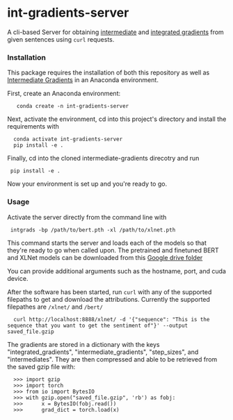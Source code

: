 # int-gradients-server

A cli-based Server for obtaining [intermediate](https://github.com/kh8fb/intermediate-gradients) and [integrated gradients](https://arxiv.org/abs/1703.01365) from given sentences using `curl` requests.

### Installation

This package requires the installation of both this repository as well as [Intermediate Gradients](https://github.com/kh8fb/intermediate-gradients) in an Anaconda environment.

First, create an Anaconda environment:

       conda create -n int-gradients-server

Next, activate the environment, cd into this project's directory and install the requirements with

      conda activate int-gradients-server
      pip install -e .

Finally, cd into the cloned intermediate-gradients direcotry and run

	 pip install -e .

Now your environment is set up and you're ready to go.

### Usage
Activate the server directly from the command line with

	 intgrads -bp /path/to/bert.pth -xl /path/to/xlnet.pth

This command starts the server and loads each of the models so that they're ready to go when called upon.
The pretrained and finetuned BERT and XLNet models can be downloaded from this [Google drive folder](https://drive.google.com/drive/folders/1KwNZRHwswFu1Nuiz2nvNmBMJ0jnHoA1d?usp=sharing)

You can provide additional arguments such as the hostname, port, and cuda device.

After the software has been started, run `curl` with any of the supported filepaths to get and download the attributions.  Currently the supported filepathes are `/xlnet/` and `/bert/`

      curl http://localhost:8888/xlnet/ -d '{"sequence": "This is the sequence that you want to get the sentiment of"}' --output saved_file.gzip

The gradients are stored in a dictionary with the keys "integrated_gradients", "intermediate_gradients", "step_sizes", and "intermediates".  They are then compressed and able to be retrieved from the saved gzip file with:

      >>> import gzip
      >>> import torch
      >>> from io import BytesIO
      >>> with gzip.open("saved_file.gzip", 'rb') as fobj:
      >>>      x = BytesIO(fobj.read())
      >>>      grad_dict = torch.load(x)



